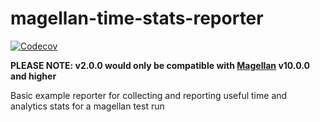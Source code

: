 # magellan-time-stats-reporter

[![Codecov](https://img.shields.io/codecov/c/github/TestArmada/magellan-time-stats-reporter.svg)]()

**PLEASE NOTE: v2.0.0 would only be compatible with [Magellan](https://github.com/TestArmada/magellan) v10.0.0 and higher**

Basic example reporter for collecting and reporting useful time and analytics stats for a magellan test run
